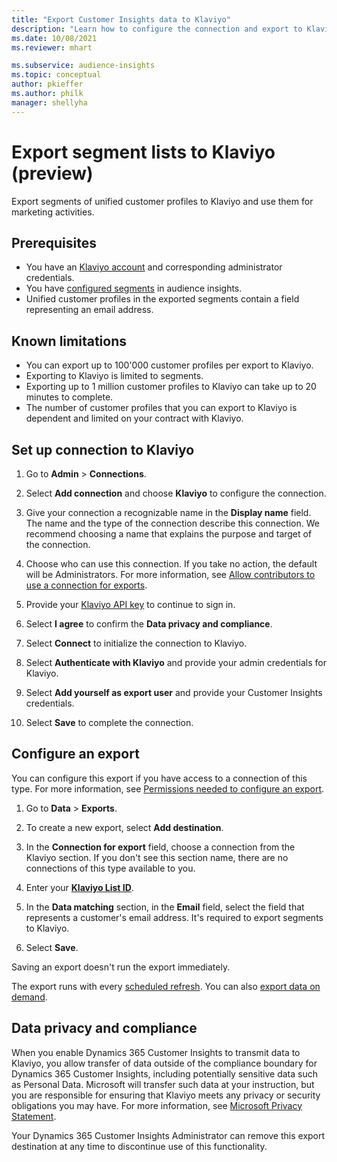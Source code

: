 ```yaml
---
title: "Export Customer Insights data to Klaviyo"
description: "Learn how to configure the connection and export to Klaviyo."
ms.date: 10/08/2021
ms.reviewer: mhart

ms.subservice: audience-insights
ms.topic: conceptual
author: pkieffer
ms.author: philk
manager: shellyha
---
```


# Export segment lists to Klaviyo (preview)

Export segments of unified customer profiles to Klaviyo and use them for marketing activities.

## Prerequisites

-	You have an [Klaviyo account](https://www.klaviyo.com/) and corresponding administrator credentials.
-	You have [configured segments](segments.md) in audience insights.
-	Unified customer profiles in the exported segments contain a field representing an email address.

## Known limitations

- You can export up to 100'000 customer profiles per export to Klaviyo.
- Exporting to Klaviyo is limited to segments.
- Exporting up to 1 million customer profiles to Klaviyo can take up to 20 minutes to complete. 
- The number of customer profiles that you can export to Klaviyo is dependent and limited on your contract with Klaviyo.

## Set up connection to Klaviyo

1. Go to **Admin** > **Connections**.

1. Select **Add connection** and choose **Klaviyo** to configure the connection.

1. Give your connection a recognizable name in the **Display name** field. The name and the type of the connection describe this connection. We recommend choosing a name that explains the purpose and target of the connection.

1. Choose who can use this connection. If you take no action, the default will be Administrators. For more information, see [Allow contributors to use a connection for exports](connections.md#allow-contributors-to-use-a-connection-for-exports).

1. Provide your [Klaviyo API key](https://help.klaviyo.com/hc/articles/115005062267-How-to-Manage-Your-Account-s-API-Keys) to continue to sign in. 

1. Select **I agree** to confirm the **Data privacy and compliance**.

1. Select **Connect** to initialize the connection to Klaviyo.

1. Select **Authenticate with Klaviyo** and provide your admin credentials for Klaviyo.

1. Select **Add yourself as export user** and provide your Customer Insights credentials.

1. Select **Save** to complete the connection.

## Configure an export

You can configure this export if you have access to a connection of this type. For more information, see [Permissions needed to configure an export](export-destinations.md#set-up-a-new-export).

1. Go to **Data** > **Exports**.

1. To create a new export, select **Add destination**.

1. In the **Connection for export** field, choose a connection from the Klaviyo section. If you don't see this section name, there are no connections of this type available to you.

1. Enter your [**Klaviyo List ID**](https://help.klaviyo.com/hc/articles/115005078647-How-to-Find-a-List-ID).     

3. In the **Data matching** section, in the **Email** field, select the field that represents a customer's email address. It's required to export segments to Klaviyo.

1. Select **Save**.

Saving an export doesn't run the export immediately.

The export runs with every [scheduled refresh](system.md#schedule-tab). 
You can also [export data on demand](export-destinations.md#run-exports-on-demand). 


## Data privacy and compliance

When you enable Dynamics 365 Customer Insights to transmit data to Klaviyo, you allow transfer of data outside of the compliance boundary for Dynamics 365 Customer Insights, including potentially sensitive data such as Personal Data. Microsoft will transfer such data at your instruction, but you are responsible for ensuring that Klaviyo meets any privacy or security obligations you may have. For more information, see [Microsoft Privacy Statement](https://go.microsoft.com/fwlink/?linkid=396732).

Your Dynamics 365 Customer Insights Administrator can remove this export destination at any time to discontinue use of this functionality.
